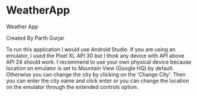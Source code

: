 # WeatherApp
Weather App

Created By Parth Gurjar

To run this application I would use Android Studio.
If you are using an emulator, I used the Pixel XL API 30 but I think any device with API above API 24 should work.
I recommend to use your own physical device because location on emulator is set to Mountain View (Google HQ) by default.
Otherwise you can change the city by clicking on the 'Change City'.
Then you can enter the city name and click enter or you can change the location on the emulator through the extended controls option.
